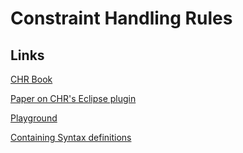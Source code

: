 # Constraint Handling Rules

## Links
[CHR Book](http://www.informatik.uni-ulm.de/pm/fileadmin/pm/home/fruehwirth/constraint-handling-rules-book.html)

[Paper on CHR's Eclipse plugin](https://dtai.cs.kuleuven.be/CHR/papers/chr2013/05-Zaki-chr13.pdf)

[Playground](http://chrjs.net/playground) 

[Containing Syntax definitions](https://sicstus.sics.se/sicstus/docs/3.7.1/html/sicstus_34.html)
